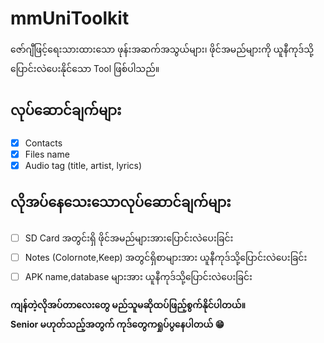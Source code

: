 # mmUniToolkit  
  ဇော်ဂျီဖြင့်ရေးသားထားသော ဖုန်းအဆက်အသွယ်များ၊ ဖိုင်အမည်များကို
  ယူနီကုဒ်သို့ပြောင်းလဲပေးနိုင်သော Tool ဖြစ်ပါသည်။

## လုပ်ဆောင်ချက်များ

 - [x] Contacts
 - [x] Files name
 - [x] Audio tag (title, artist, lyrics)

## လိုအပ်နေသေးသောလုပ်ဆောင်ချက်များ

 - [ ] SD Card အတွင်းရှိ ဖိုင်အမည်များအားပြောင်းလဲပေးခြင်း
 - [ ] Notes (Colornote,Keep) အတွင်ရှိစာများအား ယူနီကုဒ်သို့ပြောင်းလဲပေးခြင်း
 - [ ] APK name,database များအား ယူနီကုဒ်သို့ပြောင်းလဲပေးခြင်း

**ကျန်တဲ့လိုအပ်တာလေးတွေ မည်သူမဆိုထပ်ဖြည့်စွက်နိုင်ပါတယ်။  
Senior မဟုတ်သည့်အတွက် ကုဒ်တွေကရှုပ်ပွနေပါတယ် 😁**